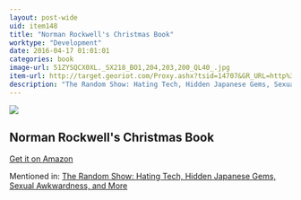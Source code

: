 ```yaml
---
layout: post-wide
uid: item148
title: "Norman Rockwell's Christmas Book"
worktype: "Development"
date: 2016-04-17 01:01:01
categories: book
image-url: 51ZYSQCX0XL._SX218_BO1,204,203,200_QL40_.jpg
item-url: http://target.georiot.com/Proxy.ashx?tsid=14707&GR_URL=http%3A%2F%2Fwww.amazon.com%2FNorman-Rockwells-Christmas-Molly-Rockwell%2Fdp%2F0810981211
description: "The Random Show: Hating Tech, Hidden Japanese Gems, Sexual Awkwardness, and More"
---
```

<a href="http://target.georiot.com/Proxy.ashx?tsid=14707&GR_URL=http%3A%2F%2Fwww.amazon.com%2FNorman-Rockwells-Christmas-Molly-Rockwell%2Fdp%2F0810981211" target="blank"><img src="../../../../img/thumbs/51ZYSQCX0XL._SX218_BO1,204,203,200_QL40_.jpg" class="prod-img"></a>
<h2>Norman Rockwell's Christmas Book</h2>
<p><a href="http://target.georiot.com/Proxy.ashx?tsid=14707&GR_URL=http%3A%2F%2Fwww.amazon.com%2FNorman-Rockwells-Christmas-Molly-Rockwell%2Fdp%2F0810981211" target="blank">Get it on Amazon</a><p>
<p>Mentioned in: <a href="http://fourhourworkweek.com/2014/11/25/the-random-show-hating-tech-hidden-japanese-gems-sexual-awkwardness-and-more/" target="blank">The Random Show: Hating Tech, Hidden Japanese Gems, Sexual Awkwardness, and More</a></p>
